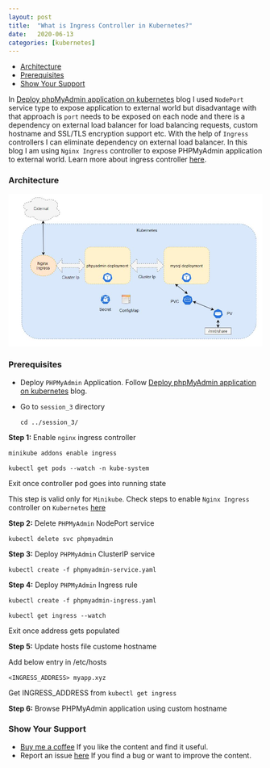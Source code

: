 ```yaml
---
layout: post
title:  "What is Ingress Controller in Kubernetes?"
date:   2020-06-13
categories: [kubernetes]
---
```


<!-- ![What is Ingress Controller in Kubernetes?](https://raw.githubusercontent.com/sagar-jadhav/sagar-jadhav.github.io/master/static/img/_posts/kubernetes/3.png) -->

- [Architecture](#architecture)
- [Prerequisites](#prerequisites)
- [Show Your Support](#show-your-support)

In [Deploy phpMyAdmin application on kubernetes](https://developersthought.in/kubernetes/2020/05/30/k8s-session-01.html) blog I used `NodePort` service type to expose application to external world but disadvantage with that approach is `port` needs to be exposed on each node and there is a dependency on external load balancer for load balancing requests, custom hostname and SSL/TLS encryption support etc. With the help of `Ingress` controllers I can eliminate dependency on external load balancer. In this blog I am using `Nginx Ingress` controller to expose PHPMyAdmin application to external world. Learn more about ingress controller [here](https://kubernetes.io/docs/concepts/services-networking/ingress/). 

### Architecture

![Architecture](https://raw.githubusercontent.com/sagar-jadhav/sagar-jadhav.github.io/master/static/img/_posts/kubernetes/3_arch.JPG)

### Prerequisites

- Deploy `PHPMyAdmin` Application.
Follow [Deploy phpMyAdmin application on kubernetes](https://developersthought.in/kubernetes/2020/05/30/k8s-session-01.html) blog.

- Go to `session_3` directory

  ```
  cd ../session_3/
  ```

**Step 1:** Enable `nginx` ingress controller

```
minikube addons enable ingress
```

```
kubectl get pods --watch -n kube-system
```

Exit once controller pod goes into running state

This step is valid only for `Minikube`. Check steps to enable `Nginx Ingress` controller on `Kubernetes` [here](https://www.nginx.com/products/nginx/kubernetes-ingress-controller/)

**Step 2:** Delete `PHPMyAdmin` NodePort service

```
kubectl delete svc phpmyadmin
```

**Step 3:** Deploy `PHPMyAdmin` ClusterIP service

```
kubectl create -f phpmyadmin-service.yaml
```

**Step 4:** Deploy `PHPMyAdmin` Ingress rule

```
kubectl create -f phpmyadmin-ingress.yaml
```

```
kubectl get ingress --watch
```

Exit once address gets populated

**Step 5:** Update hosts file custome hostname

Add below entry in /etc/hosts

```
<INGRESS_ADDRESS> myapp.xyz
```

Get INGRESS_ADDRESS from `kubectl get ingress`

**Step 6:** Browse PHPMyAdmin application using custom hostname

### Show Your Support

- [Buy me a coffee](https://www.buymeacoffee.com/sagarjadhv23) If you like the content and find it useful.
- Report an issue [here](https://github.com/developersthought/roadmap/issues/new) If you find a bug or want to improve the content.